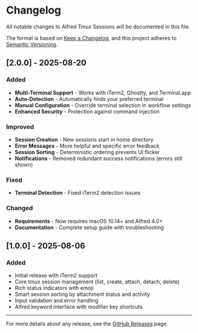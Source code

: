 # Changelog

All notable changes to Alfred Tmux Sessions will be documented in this file.

The format is based on [Keep a Changelog](https://keepachangelog.com/en/1.0.0/),
and this project adheres to [Semantic Versioning](https://semver.org/spec/v2.0.0.html).

## [2.0.0] - 2025-08-20

### Added
- **Multi-Terminal Support** - Works with iTerm2, Ghostty, and Terminal.app
- **Auto-Detection** - Automatically finds your preferred terminal
- **Manual Configuration** - Override terminal selection in workflow settings
- **Enhanced Security** - Protection against command injection

### Improved
- **Session Creation** - New sessions start in home directory
- **Error Messages** - More helpful and specific error feedback
- **Session Sorting** - Deterministic ordering prevents UI flicker
- **Notifications** - Removed redundant success notifications (errors still shown)

### Fixed
- **Terminal Detection** - Fixed iTerm2 detection issues

### Changed
- **Requirements** - Now requires macOS 10.14+ and Alfred 4.0+
- **Documentation** - Complete setup guide with troubleshooting

## [1.0.0] - 2025-08-06

### Added
- Initial release with iTerm2 support
- Core tmux session management (list, create, attach, detach, delete)
- Rich status indicators with emoji
- Smart session sorting by attachment status and activity
- Input validation and error handling
- Alfred keyword interface with modifier key shortcuts

---

For more details about any release, see the [GitHub Releases](https://github.com/JasonSatti/alfred-tmux-sessions/releases) page.